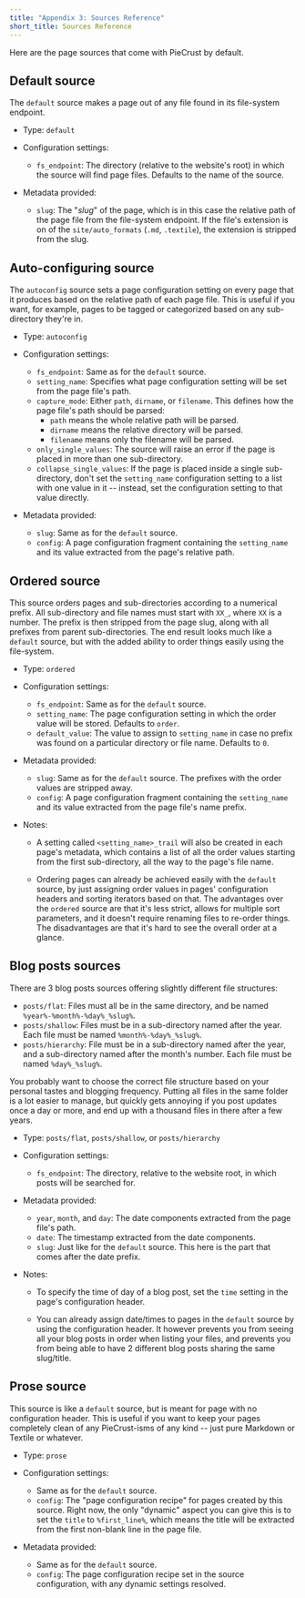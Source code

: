 ```yaml
---
title: "Appendix 3: Sources Reference"
short_title: Sources Reference
---
```


Here are the page sources that come with PieCrust by default.


## Default source

The `default` source makes a page out of any file found in its file-system
endpoint.

* Type: `default`

* Configuration settings:
    * `fs_endpoint`: The directory (relative to the website's root) in which the
      source will find page files. Defaults to the name of the source.

* Metadata provided:
    * `slug`: The "_slug_" of the page, which is in this case the relative path
      of the page file from the file-system endpoint. If the file's extension is
      on of the `site/auto_formats` (`.md`, `.textile`), the extension is
      stripped from the slug.


## Auto-configuring source

The `autoconfig` source sets a page configuration setting on every page that it
produces based on the relative path of each page file. This is useful if you
want, for example, pages to be tagged or categorized based on any sub-directory
they're in.

* Type: `autoconfig`

* Configuration settings:
    * `fs_endpoint`: Same as for the `default` source.
    * `setting_name`: Specifies what page configuration setting will be set from
      the page file's path.
    * `capture_mode`: Either `path`, `dirname`, or `filename`. This defines how
      the page file's path should be parsed:
        * `path` means the whole relative path will be parsed.
        * `dirname` means the relative directory will be parsed.
        * `filename` means only the filename will be parsed.
    * `only_single_values`: The source will raise an error if the page is placed
      in more than one sub-directory.
    * `collapse_single_values`: If the page is placed inside a single
      sub-directory, don't set the `setting_name` configuration setting to a
      list with one value in it -- instead, set the configuration setting to
      that value directly.

* Metadata provided:
    * `slug`: Same as for the `default` source.
    * `config`: A page configuration fragment containing the `setting_name` and
      its value extracted from the page's relative path.


## Ordered source

This source orders pages and sub-directories according to a numerical prefix.
All sub-directory and file names must start with `XX_`, where `XX` is a number.
The prefix is then stripped from the page slug, along with all prefixes from
parent sub-directories. The end result looks much like a `default` source, but
with the added ability to order things easily using the file-system.

* Type: `ordered`

* Configuration settings:
    * `fs_endpoint`: Same as for the `default` source.
    * `setting_name`: The page configuration setting in which the order value
      will be stored. Defaults to `order`.
    * `default_value`: The value to assign to `setting_name` in case no prefix
      was found on a particular directory or file name. Defaults to `0`.

* Metadata provided:
    * `slug`: Same as for the `default` source. The prefixes with the order
      values are stripped away.
    * `config`: A page configuration fragment containing the `setting_name` and
      its value extracted from the page file's name prefix.

* Notes:
    * A setting called `<setting_name>_trail` will also be created in each
      page's metadata, which contains a list of all the order values starting
      from the first sub-directory, all the way to the page's file name.

    * Ordering pages can already be achieved easily with the `default` source,
      by just assigning order values in pages' configuration headers and sorting
      iterators based on that. The advantages over the `ordered` source are that
      it's less strict, allows for multiple sort parameters, and it doesn't
      require renaming files to re-order things.  The disadvantages are that
      it's hard to see the overall order at a glance.


## Blog posts sources

There are 3 blog posts sources offering slightly different file structures:

* `posts/flat`: Files must all be in the same directory, and be named
  `%year%-%month%-%day%_%slug%`.
* `posts/shallow`: Files must be in a sub-directory named after the year. Each
  file must be named `%month%-%day%_%slug%`.
* `posts/hierarchy`: File must be in a sub-directory named after the year, and a
  sub-directory named after the month's number. Each file must be named
  `%day%_%slug%`.

You probably want to choose the correct file structure based on your personal
tastes and blogging frequency. Putting all files in the same folder is a lot
easier to manage, but quickly gets annoying if you post updates once a day or
more, and end up with a thousand files in there after a few years.

* Type: `posts/flat`, `posts/shallow`, or `posts/hierarchy`

* Configuration settings:
    * `fs_endpoint`: The directory, relative to the website root, in which posts
      will be searched for.

* Metadata provided:
    * `year`, `month`, and `day`: The date components extracted from the page
      file's path.
    * `date`: The timestamp extracted from the date components.
    * `slug`: Just like for the `default` source. This here is the part that
      comes after the date prefix.

* Notes:
    * To specify the time of day of a blog post, set the `time` setting in the
      page's configuration header.

    * You can already assign date/times to pages in the `default` source by
      using the configuration header. It however prevents you from seeing all
      your blog posts in order when listing your files, and prevents you from
      being able to have 2 different blog posts sharing the same slug/title.


## Prose source

This source is like a `default` source, but is meant for page with no
configuration header. This is useful if you want to keep your pages completely
clean of any PieCrust-isms of any kind -- just pure Markdown or Textile or
whatever.

* Type: `prose`

* Configuration settings:
    * Same as for the `default` source.
    * `config`: The "page configuration recipe" for pages created by this
      source. Right now, the only "dynamic" aspect you can give this is to set
      the `title` to `%first_line%`, which means the title will be extracted
      from the first non-blank line in the page file.

* Metadata provided:
    * Same as for the `default` source.
    * `config`: The page configuration recipe set in the source configuration,
      with any dynamic settings resolved.


